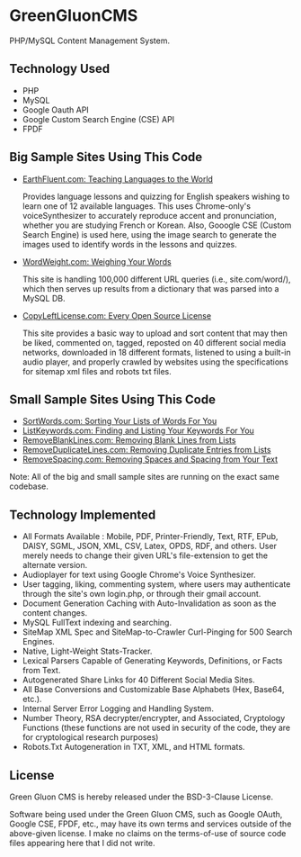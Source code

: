 # GreenGluonCMS
PHP/MySQL Content Management System.

## Technology Used
- PHP
- MySQL
- Google Oauth API
- Google Custom Search Engine (CSE) API
- FPDF

## Big Sample Sites Using This Code
- [EarthFluent.com: Teaching Languages to the World](http://www.earthfluent.com/)

   Provides language lessons and quizzing for English speakers wishing to learn one of 12 available languages.  This uses Chrome-only's voiceSynthesizer to accurately reproduce accent and pronunciation, whether you are studying French or Korean.  Also, Gooogle CSE (Custom Search Engine) is used here, using the image search to generate the images used to identify words in the lessons and quizzes.

- [WordWeight.com: Weighing Your Words](http://www.wordweight.com/)

   This site is handling 100,000 different URL queries (i.e., site.com/word/), which then serves up results from a dictionary that was parsed into a MySQL DB.

- [CopyLeftLicense.com: Every Open Source License](http://www.copyleftlicense.com/)

    This site provides a basic way to upload and sort content that may then be liked, commented on, tagged, reposted on 40 different social media networks, downloaded in 18 different formats, listened to using a built-in audio player, and properly crawled by websites using the specifications for sitemap xml files and robots txt files.

## Small Sample Sites Using This Code
- [SortWords.com: Sorting Your Lists of Words For You](http://www.sortwords.com/)
- [ListKeywords.com: Finding and Listing Your Keywords For You](http://www.listkeywords.com/)
- [RemoveBlankLines.com: Removing Blank Lines from Lists](http://www.removeblanklines.com/)
- [RemoveDuplicateLines.com: Removing Duplicate Entries from Lists](http://www.removeduplicatelines.com/)
- [RemoveSpacing.com: Removing Spaces and Spacing from Your Text](http://www.removespacing.com/)

Note: All of the big and small sample sites are running on the exact same codebase.

## Technology Implemented
- All Formats Available : Mobile, PDF, Printer-Friendly, Text, RTF, EPub, DAISY, SGML, JSON, XML, CSV, Latex, OPDS, RDF, and others.  User merely needs to change their given URL's file-extension to get the alternate version.
- Audioplayer for text using Google Chrome's Voice Synthesizer.
- User tagging, liking, commenting system, where users may authenticate through the site's own login.php, or through their gmail account.
- Document Generation Caching with Auto-Invalidation as soon as the content changes.
- MySQL FullText indexing and searching.
- SiteMap XML Spec and SiteMap-to-Crawler Curl-Pinging for 500 Search Engines.
- Native, Light-Weight Stats-Tracker.
- Lexical Parsers Capable of Generating Keywords, Definitions, or Facts from Text.
- Autogenerated Share Links for 40 Different Social Media Sites.
- All Base Conversions and Customizable Base Alphabets (Hex, Base64, etc.).
- Internal Server Error Logging and Handling System.
- Number Theory, RSA decrypter/encrypter, and Associated, Cryptology Functions (these functions are not used in security of the code, they are for cryptological research purposes)
- Robots.Txt Autogeneration in TXT, XML, and HTML formats.

## License
Green Gluon CMS is hereby released under the BSD-3-Clause License.

Software being used under the Green Gluon CMS, such as Google OAuth, Google CSE, FPDF, etc., may have its own terms and services outside of the above-given license.  I make no claims on the terms-of-use of source code files appearing here that I did not write.
